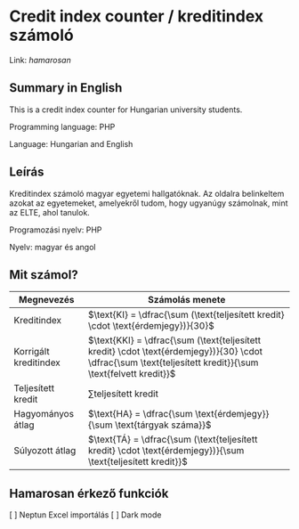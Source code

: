 # Credit index counter / kreditindex számoló

Link: *hamarosan*

## Summary in English

This is a credit index counter for Hungarian university students.

Programming language: PHP

Language: Hungarian and English

## Leírás

Kreditindex számoló magyar egyetemi hallgatóknak. Az oldalra belinkeltem azokat az egyetemeket, amelyekről tudom, hogy ugyanúgy számolnak, mint az ELTE, ahol tanulok.

Programozási nyelv: PHP

Nyelv: magyar és angol

## Mit számol?

| Megnevezés | Számolás menete |
| - | - |
| Kreditindex | $\text{KI}  =  \dfrac{\sum (\text{teljesített kredit}  \cdot  \text{érdemjegy})}{30}$ |
| Korrigált kreditindex | $\text{KKI}  =  \dfrac{\sum (\text{teljesített kredit}  \cdot  \text{érdemjegy})}{30} \cdot \dfrac{\sum \text{teljesített kredit}}{\sum \text{felvett kredit}}$ |
| Teljesített kredit | $\sum \text{teljesített kredit}$ |
| Hagyományos átlag | $\text{HA}  =  \dfrac{\sum \text{érdemjegy}}{\sum \text{tárgyak száma}}$ |
| Súlyozott átlag | $\text{TÁ}  =  \dfrac{\sum (\text{teljesített kredit}  \cdot  \text{érdemjegy})}{\sum \text{teljesített kredit}}$ |

## Hamarosan érkező funkciók

[ ] Neptun Excel importálás
[ ] Dark mode
